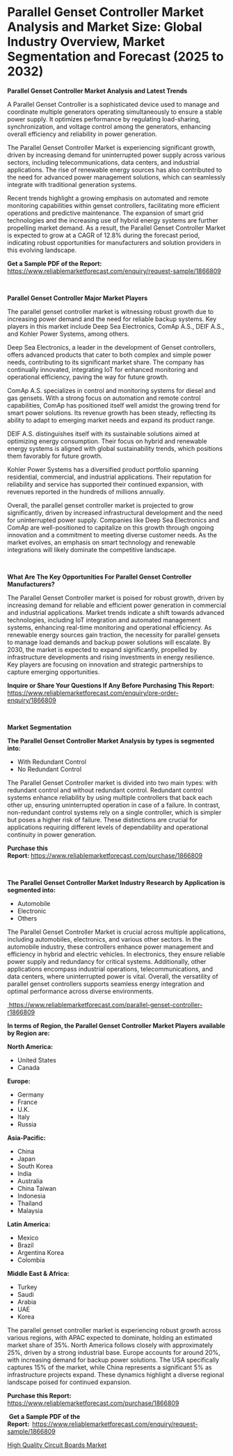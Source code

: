 <p><h1>Parallel Genset Controller Market Analysis and Market Size: Global Industry Overview, Market Segmentation and Forecast (2025 to 2032)</h1></p><p><strong>Parallel Genset Controller Market Analysis and Latest Trends</strong></p>
<p><p>A Parallel Genset Controller is a sophisticated device used to manage and coordinate multiple generators operating simultaneously to ensure a stable power supply. It optimizes performance by regulating load-sharing, synchronization, and voltage control among the generators, enhancing overall efficiency and reliability in power generation.</p><p>The Parallel Genset Controller Market is experiencing significant growth, driven by increasing demand for uninterrupted power supply across various sectors, including telecommunications, data centers, and industrial applications. The rise of renewable energy sources has also contributed to the need for advanced power management solutions, which can seamlessly integrate with traditional generation systems. </p><p>Recent trends highlight a growing emphasis on automated and remote monitoring capabilities within genset controllers, facilitating more efficient operations and predictive maintenance. The expansion of smart grid technologies and the increasing use of hybrid energy systems are further propelling market demand. As a result, the Parallel Genset Controller Market is expected to grow at a CAGR of 12.8% during the forecast period, indicating robust opportunities for manufacturers and solution providers in this evolving landscape.</p></p>
<p><strong>Get a Sample PDF of the Report:&nbsp;</strong> <a href="https://www.reliablemarketforecast.com/enquiry/request-sample/1866809?utm_campaign=1110&utm_medium=2&utm_source=Github&utm_content=ia&utm_term=13022025&utm_id=parallel-genset-controller">https://www.reliablemarketforecast.com/enquiry/request-sample/1866809</a></p>
<p>&nbsp;</p>
<p><strong>Parallel Genset Controller Major Market Players</strong></p>
<p><p>The parallel genset controller market is witnessing robust growth due to increasing power demand and the need for reliable backup systems. Key players in this market include Deep Sea Electronics, ComAp A.S., DEIF A.S., and Kohler Power Systems, among others. </p><p>Deep Sea Electronics, a leader in the development of Genset controllers, offers advanced products that cater to both complex and simple power needs, contributing to its significant market share. The company has continually innovated, integrating IoT for enhanced monitoring and operational efficiency, paving the way for future growth.</p><p>ComAp A.S. specializes in control and monitoring systems for diesel and gas gensets. With a strong focus on automation and remote control capabilities, ComAp has positioned itself well amidst the growing trend for smart power solutions. Its revenue growth has been steady, reflecting its ability to adapt to emerging market needs and expand its product range.</p><p>DEIF A.S. distinguishes itself with its sustainable solutions aimed at optimizing energy consumption. Their focus on hybrid and renewable energy systems is aligned with global sustainability trends, which positions them favorably for future growth. </p><p>Kohler Power Systems has a diversified product portfolio spanning residential, commercial, and industrial applications. Their reputation for reliability and service has supported their continued expansion, with revenues reported in the hundreds of millions annually.</p><p>Overall, the parallel genset controller market is projected to grow significantly, driven by increased infrastructural development and the need for uninterrupted power supply. Companies like Deep Sea Electronics and ComAp are well-positioned to capitalize on this growth through ongoing innovation and a commitment to meeting diverse customer needs. As the market evolves, an emphasis on smart technology and renewable integrations will likely dominate the competitive landscape.</p></p>
<p>&nbsp;</p>
<p><strong>What Are The Key Opportunities For Parallel Genset Controller Manufacturers?</strong></p>
<p><p>The Parallel Genset Controller market is poised for robust growth, driven by increasing demand for reliable and efficient power generation in commercial and industrial applications. Market trends indicate a shift towards advanced technologies, including IoT integration and automated management systems, enhancing real-time monitoring and operational efficiency. As renewable energy sources gain traction, the necessity for parallel gensets to manage load demands and backup power solutions will escalate. By 2030, the market is expected to expand significantly, propelled by infrastructure developments and rising investments in energy resilience. Key players are focusing on innovation and strategic partnerships to capture emerging opportunities.</p></p>
<p><strong>Inquire or Share Your Questions If Any Before Purchasing This Report:</strong> <a href="https://www.reliablemarketforecast.com/enquiry/pre-order-enquiry/1866809?utm_campaign=1110&utm_medium=2&utm_source=Github&utm_content=ia&utm_term=13022025&utm_id=parallel-genset-controller">https://www.reliablemarketforecast.com/enquiry/pre-order-enquiry/1866809</a></p>
<p>&nbsp;</p>
<p><strong>Market Segmentation</strong></p>
<p><strong>The Parallel Genset Controller Market Analysis by types is segmented into:</strong></p>
<p><ul><li>With Redundant Control</li><li>No Redundant Control</li></ul></p>
<p><p>The Parallel Genset Controller market is divided into two main types: with redundant control and without redundant control. Redundant control systems enhance reliability by using multiple controllers that back each other up, ensuring uninterrupted operation in case of a failure. In contrast, non-redundant control systems rely on a single controller, which is simpler but poses a higher risk of failure. These distinctions are crucial for applications requiring different levels of dependability and operational continuity in power generation.</p></p>
<p><strong>Purchase this Report:&nbsp;</strong><a href="https://www.reliablemarketforecast.com/purchase/1866809?utm_campaign=1110&utm_medium=2&utm_source=Github&utm_content=ia&utm_term=13022025&utm_id=parallel-genset-controller">https://www.reliablemarketforecast.com/purchase/1866809</a></p>
<p>&nbsp;</p>
<p><strong>The Parallel Genset Controller Market Industry Research by Application is segmented into:</strong></p>
<p><ul><li>Automobile</li><li>Electronic</li><li>Others</li></ul></p>
<p><p>The Parallel Genset Controller Market is crucial across multiple applications, including automobiles, electronics, and various other sectors. In the automobile industry, these controllers enhance power management and efficiency in hybrid and electric vehicles. In electronics, they ensure reliable power supply and redundancy for critical systems. Additionally, other applications encompass industrial operations, telecommunications, and data centers, where uninterrupted power is vital. Overall, the versatility of parallel genset controllers supports seamless energy integration and optimal performance across diverse environments.</p></p>
<p><a href="https://www.reliablemarketforecast.com/parallel-genset-controller-r1866809?utm_campaign=1110&utm_medium=2&utm_source=Github&utm_content=ia&utm_term=13022025&utm_id=parallel-genset-controller">&nbsp;https://www.reliablemarketforecast.com/parallel-genset-controller-r1866809</a></p>
<p><strong>In terms of Region, the Parallel Genset Controller Market Players available by Region are:</strong></p>
<p>
    <p> <strong> North America: </strong>
        <ul>
            <li>United States</li>
            <li>Canada</li>
        </ul>
        </p> 
    <p> <strong> Europe: </strong>
        <ul>
            <li>Germany</li>
            <li>France</li>
            <li>U.K.</li>
            <li>Italy</li>
            <li>Russia</li>
        </ul>
        </p> 
    <p> <strong> Asia-Pacific: </strong>
        <ul>
            <li>China</li>
            <li>Japan</li>
            <li>South Korea</li>
            <li>India</li>
            <li>Australia</li>
            <li>China Taiwan</li>
            <li>Indonesia</li>
            <li>Thailand</li>
            <li>Malaysia</li>
        </ul>
        </p> 
    <p> <strong> Latin America: </strong>
        <ul>
            <li>Mexico</li>
            <li>Brazil</li>
            <li>Argentina Korea</li>
            <li>Colombia</li>
        </ul>
        </p> 
    <p> <strong> Middle East & Africa: </strong>
        <ul>
            <li>Turkey</li>
            <li>Saudi</li>
            <li>Arabia</li>
            <li>UAE</li>
            <li>Korea</li>
        </ul>
    </p>
    </p>
<p><p>The parallel genset controller market is experiencing robust growth across various regions, with APAC expected to dominate, holding an estimated market share of 35%. North America follows closely with approximately 25%, driven by a strong industrial base. Europe accounts for around 20%, with increasing demand for backup power solutions. The USA specifically captures 15% of the market, while China represents a significant 5% as infrastructure projects expand. These dynamics highlight a diverse regional landscape poised for continued expansion.</p></p>
<p><strong>Purchase this Report: </strong><a href="https://www.reliablemarketforecast.com/purchase/1866809?utm_campaign=1110&utm_medium=2&utm_source=Github&utm_content=ia&utm_term=13022025&utm_id=parallel-genset-controller">https://www.reliablemarketforecast.com/purchase/1866809</a></p>
<p>&nbsp;<strong>Get a Sample PDF of the Report:&nbsp;&nbsp;</strong><a href="https://www.reliablemarketforecast.com/enquiry/request-sample/1866809?utm_campaign=1110&utm_medium=2&utm_source=Github&utm_content=ia&utm_term=13022025&utm_id=parallel-genset-controller">https://www.reliablemarketforecast.com/enquiry/request-sample/1866809</a></p>
<p><strong></strong></p>
<p><p><a href="https://github.com/WillieWoodard/Market-Research-Report-List-7/blob/main/high-quality-circuit-boards-market.md?utm_campaign=1110&utm_medium=2&utm_source=Github&utm_content=ia&utm_term=13022025&utm_id=parallel-genset-controller">High Quality Circuit Boards Market</a></p></p>